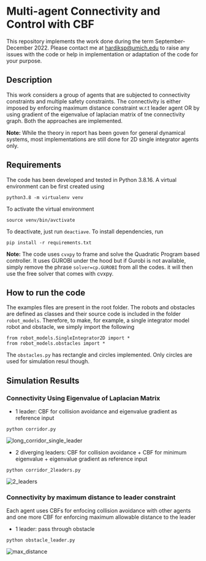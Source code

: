 # Multi-agent Connectivity and Control with CBF


This repository implements the work done during the term September-December 2022. Please contact me at hardiksp@umich.edu to raise any issues with the code or help in implementation or adaptation of the code for your purpose.

## Description
This work considers a group of agents that are subjected to connectivity constraints and multiple safety constraints. The connectivity is either imposed by enforcing maximum distance constraint w.r.t leader agent OR by using gradient of the eigenvalue of laplacian matrix of tne connectivity graph. Both the approaches are implemented.

**Note:** While the theory in report has been goven for general dynamical systems, most implementations are still done for 2D single integrator agents only.

## Requirements
The code has been developed and tested in Python 3.8.16. A virtual environment can be first created using
```
python3.8 -m virtualenv venv
```
To activate the virtual environment
```
source venv/bin/avctivate
```
To deactivate, just run `deactiave`. To install dependencies, run
```
pip install -r requirements.txt
```
**Note:** The code uses `cvxpy` to frame and solve the Quadratic Program based controller. It uses GUROBI under the hood but if Gurobi is not available, simply remove the phrase `solver=cp.GUROBI` from all the codes. it will then use the free solver that comes with cvxpy.

## How to run the code

The examples files are present in the root folder. The robots and obstacles are defined as classes and their source code is included in the folder `robot_models`. Therefore, to make, for example, a single integrator model robot and obstacle, we simply import the following
```
from robot_models.SingleIntegrator2D import *
from robot_models.obstacles import *
```
The `obstacles.py` has rectangle and circles implemented. Only circles are used for simulation resul though.

## Simulation Results

### Connectivity Using Eigenvalue of Laplacian Matrix

- 1 leader: CBF for collision avoidance and eigenvalue gradient as reference input
```
python corridor.py
```
![long_corridor_single_leader](https://user-images.githubusercontent.com/19849515/209387601-4f6b23a8-6225-4220-bdcc-4e653d45de2e.gif)

- 2 diverging leaders: CBF for collision avoidance + CBF for minimum eigenvalue + eigenvalue gradient as reference input
```
python corridor_2leaders.py
```
![2_leaders](https://user-images.githubusercontent.com/19849515/209388638-61560fbe-97c4-4308-9013-a79531c88977.gif)


### Connectivity by maximum distance to leader constraint
Each agent uses CBFs for enfocing collision avoidance with other agents and one more CBF for enforcing maximum allowable distance to the leader

- 1 leader: pass through obstacle
```
python obstacle_leader.py
```
![max_distance](https://user-images.githubusercontent.com/19849515/209388098-e1f84802-ae74-4618-96c4-c29a3ba68b96.gif)
